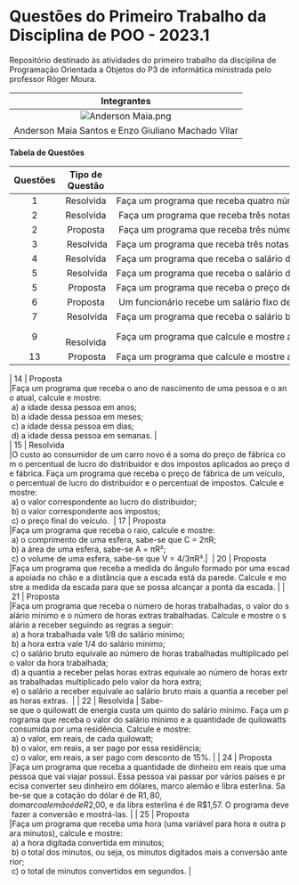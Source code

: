 # Questões do Primeiro Trabalho da Disciplina de POO - 2023.1

Repositório destinado às atividades do primeiro trabalho da disciplina de Programação Orientada a Objetos do P3 de informática ministrada pelo professor Róger Moura.

| Integrantes |
| :-----------: |
| ![Anderson Maia.png](https://user-images.githubusercontent.com/124885820/223561276-7331792c-6207-484a-a3a7-6cc69ddc0e60.png) | 
| Anderson Maia Santos e Enzo Giuliano Machado Vilar|


**Tabela de Questões**

| Questões   | Tipo de Questão | Enunciados  |
| :-----------: | :-------------: | ----------- |
| 1 | Resolvida | Faça um programa que receba quatro números inteiros, calcule e mostre a soma desses números.|
| 2 | Resolvida | Faça um programa que receba três notas, calcule e mostre a média aritmética entre elas. | 
| 2 | Proposta | Faça um programa que receba três números, calcule e mostre a multiplicação desses números. | 
| 3 | Resolvida |Faça um programa que receba três notas e seus respectivos pesos, calcule e mostre a média ponderada dessas notas. |  
| 4 | Resolvida |Faça um programa que receba o salário de um funcionário, calcule e mostre o novo salário, sabendo-se que este sofreu um aumento de 25%. |  
 | 5 | Resolvida |Faça um programa que receba o salário de um funcionário e o percentual de aumento, calcule e mostre o valor de aumento e o novo salário. | 
| 5 | Proposta |Faça um programa que receba o preço de um produto, calcule e mostre o novo preço, sabendo-se que este sofreu um desconto de 10%. |
| 6 | Proposta | Um funcionário recebe um salário fixo de 4% de comissão sobre as vendas. Faça um programa que receba o salário fixo de um funcionário e o valor de suas vendas, calcule e mostre a comissão e o salário final do funcionário. |   
| 7 | Resolvida |Faça um programa que receba o salário base de um funcionário, calcule e mostre o seu salário a receber, sabendo-se que esse funcionário tem gratificação de R$50,00 e paga imposto de 10% sobre o salário-base. |  
| 9 |  Resolvida |Faça um programa que calcule e mostre a área de um triângulo. Sabe-se que Área = (base * altura)/2. | 
| 13 | Proposta |Faça um programa que calcule e mostre a tabuada de um número digitado pelo usuário. |   | 14 | Resolvida | Faça um programa que receba o ano de nascimento de uma pessoa e o ano atual, calcule e mostre: <br> a) a idade dessa pessoa;‎ <br> b) quantos anos essa pessoa terá em 2005. | 

| 14 | Proposta |Faça um programa que receba o ano de nascimento de uma pessoa e o ano atual, calcule e mostre: <br> a) a idade dessa pessoa em anos; <br> b) a idade dessa pessoa em meses; <br> c) a idade dessa pessoa em dias; <br> d) a idade dessa pessoa em semanas. |  
| 15 | Resolvida |O custo ao consumidor de um carro novo é a soma do preço de fábrica com o percentual de lucro do distribuidor e dos impostos aplicados ao preço de fábrica. Faça um programa que receba o preço de fábrica de um veículo, o percentual de lucro do distribuidor e o percentual de impostos. Calcule e mostre: <br> a) o valor correspondente ao lucro do distribuidor; <br> b) o valor correspondente aos impostos; <br> c) o preço final do veículo. 
| 17 | Proposta |Faça um programa que receba o raio, calcule e mostre: <br> a) o comprimento de uma esfera, sabe-se que C = 2πR; <br> b) a área de uma esfera, sabe-se A = πR²; <br> c) o volume de uma esfera, sabe-se que V = 4/3πR³.|  
| 20 | Proposta |Faça um programa que receba a medida do ângulo formado por uma escada apoiada no chão e a distância que a escada está da parede. Calcule e mostre a medida da escada para que se possa alcançar a ponta da escada. |
| 21 | Proposta |Faça um programa que receba o número de horas trabalhadas, o valor do salário mínimo e o número de horas extras trabalhadas. Calcule e mostre o salário a receber seguindo as regras a seguir: <br> a) a hora trabalhada vale 1/8 do salário mínimo; <br> b) a hora extra vale 1/4 do salário mínimo; <br> c) o salário bruto equivale ao número de horas trabalhadas multiplicado pelo valor da hora trabalhada; <br> d) a quantia a receber pelas horas extras equivale ao número de horas extras trabalhadas multiplicado pelo valor da hora extra; <br> e) o salário a receber equivale ao salário bruto mais a quantia a receber pelas horas extras.  |
| 22 | Resolvida | Sabe-se que o quilowatt de energia custa um quinto do salário mínimo. Faça um programa que receba o valor do salário mínimo e a quantidade de quilowatts consumida por uma residência. Calcule e mostre: <br> a) o valor, em reais, de cada quilowatt; <br> b) o valor, em reais, a ser pago por essa residência; <br> c) o valor, em reais, a ser pago com desconto de 15%. | 
| 24 | Proposta |Faça um programa que receba a quantidade de dinheiro em reais que uma pessoa que vai viajar possui. Essa pessoa vai passar por vários países e precisa converter seu dinheiro em dólares, marco alemão e libra esterlina. Sabe-se que a cotação do dólar é de R$1,80, do marco alemão é de R$2,00, e da libra esterlina é de R$1,57. O programa deve fazer a conversão e mostrá-las. | 
 | 25 | Proposta |Faça um programa que receba uma hora (uma variável para hora e outra para minutos), calcule e mostre: <br> a) a hora digitada convertida em minutos; <br> b) o total dos minutos, ou seja, os minutos digitados mais a conversão anterior; <br> c) o total de minutos convertidos em segundos. |